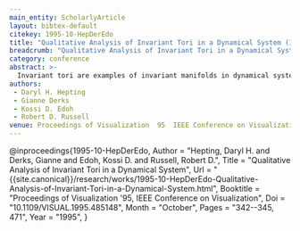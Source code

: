 ```yaml
---
main_entity: ScholarlyArticle
layout: bibtex-default
citekey: 1995-10-HepDerEdo
title: "Qualitative Analysis of Invariant Tori in a Dynamical System (1995)"
breadcrumb: "Qualitative Analysis of Invariant Tori in a Dynamical System (1995)"
category: conference
abstract: >-
  Invariant tori are examples of invariant manifolds in dynamical systems. Usual tools in dynamical systems such as analysis and numerical simulations alone are often not sufficient to understand the complicated mechanisms that cause changes in these manifolds. Computer-graphical visualization is a natural and powerful addition to these tools used for the qualitative study of dynamical systems, especially for the study of invariant manifolds. The dynamics of two linearly coupled oscillators is the focus of this case study. With little or no coupling between the oscillators, an invariant torus is present but it breaks down for strong coupling. Visualization has been employed to gain a qualitative understanding of this breakdown process. The visualization has allowed key features of the tori to be recognized, and it has proven to be indispensable in developing and testing hypotheses about the tori.
authors:
 - Daryl H. Hepting
 - Gianne Derks
 - Kossi D. Edoh
 - Robert D. Russell
venue: Proceedings of Visualization  95  IEEE Conference on Visualization
---
```

@inproceedings{1995-10-HepDerEdo,
	Author =  "Hepting, Daryl H. and Derks, Gianne and Edoh, Kossi D. and Russell, Robert D.",
	Title =  "Qualitative Analysis of Invariant Tori in a Dynamical System",
	Url = \"{{site.canonical}}/research/works/1995-10-HepDerEdo-Qualitative-Analysis-of-Invariant-Tori-in-a-Dynamical-System.html\",
	Booktitle =  "Proceedings of Visualization '95, IEEE Conference on Visualization",
	Doi =  "10.1109/VISUAL.1995.485148",
	Month =  "October",
	Pages =  "342--345, 471",
	Year =  "1995",
}
